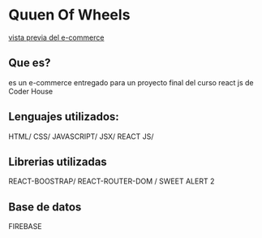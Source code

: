 # Quuen Of Wheels

[vista previa del e-commerce](Animation.gif)


## Que es?
es un e-commerce entregado para un proyecto final del curso react js de Coder House

## Lenguajes utilizados:
HTML/
CSS/
JAVASCRIPT/
JSX/
REACT JS/

## Librerias utilizadas
REACT-BOOSTRAP/
REACT-ROUTER-DOM /
SWEET ALERT 2

## Base de datos
FIREBASE

